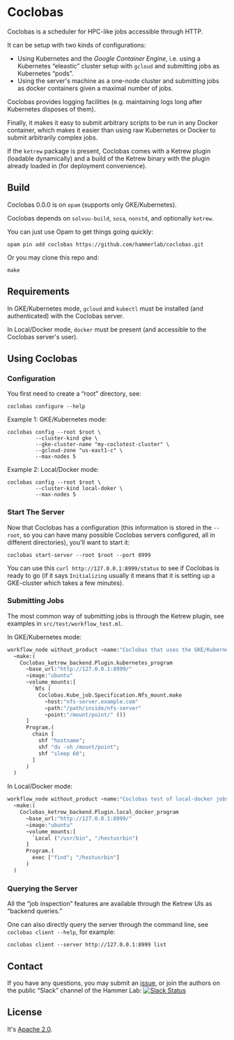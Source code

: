 Coclobas
========

Coclobas is a scheduler for HPC-like jobs accessible through HTTP.

It can be setup with two kinds of configurations:

- Using Kubernetes and the *Google Container Engine*,
  i.e. using a Kubernetes “eleastic” cluster setup with `gcloud` and submitting
  jobs as Kubernetes “pods”.
- Using the server's machine as a one-node cluster and submitting jobs as docker
  containers given a maximal number of jobs.

Coclobas provides logging facilities (e.g. maintaining logs long after Kubernetes
disposes of them).

Finally, it makes it easy to submit arbitrary scripts to be run in any Docker
container, which makes it easier than using raw Kubernetes or Docker to submit
arbitrarily complex jobs.

If the `ketrew` package is present, Coclobas comes with a Ketrew plugin
(loadable dynamically)
and a build of the Ketrew binary with the plugin already loaded in (for
deployment convenience).


Build
-----

Coclobas 0.0.0 is on `opam` (supports only GKE/Kubernetes).

Coclobas depends on `solvuu-build`, `sosa`, `nonstd`, and optionally `ketrew`.

You can just use Opam to get things going quickly:

    opam pin add coclobas https://github.com/hammerlab/coclobas.git

Or you may clone this repo and:

    make

Requirements
------------

In GKE/Kubernetes mode, `gcloud` and `kubectl` 
must be installed (and authenticated) with the Coclobas server.

In Local/Docker mode, `docker` must be present (and accessible to the Coclobas
server's user).


Using Coclobas
--------------

### Configuration

You first need to create a “root” directory, see:

    coclobas configure --help
    
Example 1: GKE/Kubernetes mode:

    coclobas config --root $root \
             --cluster-kind gke \
             --gke-cluster-name "my-coclotest-cluster" \
             --gcloud-zone "us-east1-c" \
             --max-nodes 5

Example 2: Local/Docker mode:

    coclobas config --root $root \
             --cluster-kind local-doker \
             --max-nodes 5

### Start The Server

Now that Coclobas has a configuration (this information is stored in the
`--root`, so you can have many possible Coclobas servers configured, all in
different directories), you'll want to start it:


    coclobas start-server --root $root --port 8999


You can use this `curl http://127.0.0.1:8999/status` to see if Coclobas is ready
to go (if it says `Initializing` usually it means that it is setting up a
GKE-cluster which takes a few minutes).

### Submitting Jobs

The most common way of submitting jobs is through the Ketrew plugin, see
examples in `src/test/workflow_test.ml`.

In GKE/Kubernetes mode:

```ocaml
workflow_node without_product ~name:"Coclobas that uses the GKE/Kubernetes"
  ~make:(
    Coclobas_ketrew_backend.Plugin.kubernetes_program
      ~base_url:"http://127.0.0.1:8999/"
      ~image:"ubuntu"
      ~volume_mounts:[
        `Nfs (
          Coclobas.Kube_job.Specification.Nfs_mount.make
            ~host:"nfs-server.example.com"
            ~path:"/path/inside/nfs-server"
            ~point:"/mount/point/" ())
      ]
      Program.(
        chain [
          shf "hostname";
          shf "du -sh /mount/point";
          shf "sleep 60";
        ]
      )
  )
```

In Local/Docker mode:

```ocaml
workflow_node without_product ~name:"Coclobas test of local-docker jobs"
  ~make:(
    Coclobas_ketrew_backend.Plugin.local_docker_program
      ~base_url:"http://127.0.0.1:8999/"
      ~image:"ubuntu"
      ~volume_mounts:[
        `Local ("/usr/bin", "/hostusrbin")
      ]
      Program.(
        exec ["find"; "/hostusrbin"]
      )
  )
```

### Querying the Server

All the “job inspection” features are available through the Ketrew UIs as
“backend queries.”

One can also directly query the server through the command line,
see `coclobas client --help`, for example:

    coclobas client --server http://127.0.0.1:8999 list


Contact
-------

If you have any questions, you may submit an
[issue](https://github.com/hammerlab/coclobas/issues), or join
the authors on the public “Slack” channel of the Hammer Lab:
[![Slack Status](http://publicslack.hammerlab.org/badge.svg)](http://publicslack.hammerlab.org)

License
-------

It's [Apache 2.0](http://www.apache.org/licenses/LICENSE-2.0).

